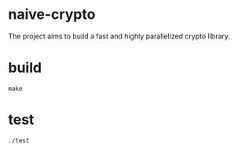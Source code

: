 # naive-crypto
The project aims to build a fast and highly parallelized crypto library.

# build
```shell
make
```

# test
```shell
./test
```